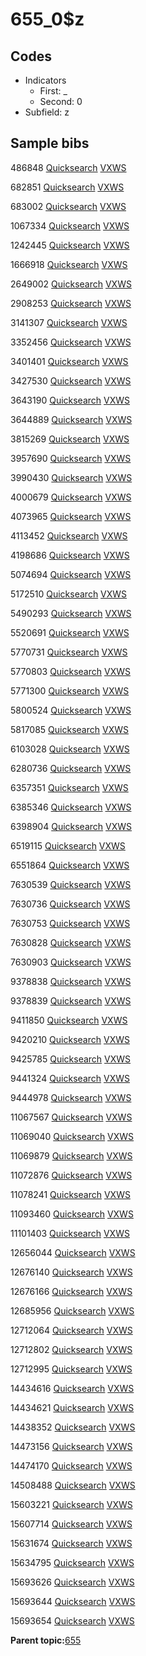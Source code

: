 # 655\_0$z

## Codes

-   Indicators
    -   First: \_
    -   Second: 0
-   Subfield: z

## Sample bibs

486848 [Quicksearch](https://search.library.yale.edu/catalog/486848) [VXWS](http://prodorbis.library.yale.edu:7014/vxws/GetHoldingsService?bibId=486848)

682851 [Quicksearch](https://search.library.yale.edu/catalog/682851) [VXWS](http://prodorbis.library.yale.edu:7014/vxws/GetHoldingsService?bibId=682851)

683002 [Quicksearch](https://search.library.yale.edu/catalog/683002) [VXWS](http://prodorbis.library.yale.edu:7014/vxws/GetHoldingsService?bibId=683002)

1067334 [Quicksearch](https://search.library.yale.edu/catalog/1067334) [VXWS](http://prodorbis.library.yale.edu:7014/vxws/GetHoldingsService?bibId=1067334)

1242445 [Quicksearch](https://search.library.yale.edu/catalog/1242445) [VXWS](http://prodorbis.library.yale.edu:7014/vxws/GetHoldingsService?bibId=1242445)

1666918 [Quicksearch](https://search.library.yale.edu/catalog/1666918) [VXWS](http://prodorbis.library.yale.edu:7014/vxws/GetHoldingsService?bibId=1666918)

2649002 [Quicksearch](https://search.library.yale.edu/catalog/2649002) [VXWS](http://prodorbis.library.yale.edu:7014/vxws/GetHoldingsService?bibId=2649002)

2908253 [Quicksearch](https://search.library.yale.edu/catalog/2908253) [VXWS](http://prodorbis.library.yale.edu:7014/vxws/GetHoldingsService?bibId=2908253)

3141307 [Quicksearch](https://search.library.yale.edu/catalog/3141307) [VXWS](http://prodorbis.library.yale.edu:7014/vxws/GetHoldingsService?bibId=3141307)

3352456 [Quicksearch](https://search.library.yale.edu/catalog/3352456) [VXWS](http://prodorbis.library.yale.edu:7014/vxws/GetHoldingsService?bibId=3352456)

3401401 [Quicksearch](https://search.library.yale.edu/catalog/3401401) [VXWS](http://prodorbis.library.yale.edu:7014/vxws/GetHoldingsService?bibId=3401401)

3427530 [Quicksearch](https://search.library.yale.edu/catalog/3427530) [VXWS](http://prodorbis.library.yale.edu:7014/vxws/GetHoldingsService?bibId=3427530)

3643190 [Quicksearch](https://search.library.yale.edu/catalog/3643190) [VXWS](http://prodorbis.library.yale.edu:7014/vxws/GetHoldingsService?bibId=3643190)

3644889 [Quicksearch](https://search.library.yale.edu/catalog/3644889) [VXWS](http://prodorbis.library.yale.edu:7014/vxws/GetHoldingsService?bibId=3644889)

3815269 [Quicksearch](https://search.library.yale.edu/catalog/3815269) [VXWS](http://prodorbis.library.yale.edu:7014/vxws/GetHoldingsService?bibId=3815269)

3957690 [Quicksearch](https://search.library.yale.edu/catalog/3957690) [VXWS](http://prodorbis.library.yale.edu:7014/vxws/GetHoldingsService?bibId=3957690)

3990430 [Quicksearch](https://search.library.yale.edu/catalog/3990430) [VXWS](http://prodorbis.library.yale.edu:7014/vxws/GetHoldingsService?bibId=3990430)

4000679 [Quicksearch](https://search.library.yale.edu/catalog/4000679) [VXWS](http://prodorbis.library.yale.edu:7014/vxws/GetHoldingsService?bibId=4000679)

4073965 [Quicksearch](https://search.library.yale.edu/catalog/4073965) [VXWS](http://prodorbis.library.yale.edu:7014/vxws/GetHoldingsService?bibId=4073965)

4113452 [Quicksearch](https://search.library.yale.edu/catalog/4113452) [VXWS](http://prodorbis.library.yale.edu:7014/vxws/GetHoldingsService?bibId=4113452)

4198686 [Quicksearch](https://search.library.yale.edu/catalog/4198686) [VXWS](http://prodorbis.library.yale.edu:7014/vxws/GetHoldingsService?bibId=4198686)

5074694 [Quicksearch](https://search.library.yale.edu/catalog/5074694) [VXWS](http://prodorbis.library.yale.edu:7014/vxws/GetHoldingsService?bibId=5074694)

5172510 [Quicksearch](https://search.library.yale.edu/catalog/5172510) [VXWS](http://prodorbis.library.yale.edu:7014/vxws/GetHoldingsService?bibId=5172510)

5490293 [Quicksearch](https://search.library.yale.edu/catalog/5490293) [VXWS](http://prodorbis.library.yale.edu:7014/vxws/GetHoldingsService?bibId=5490293)

5520691 [Quicksearch](https://search.library.yale.edu/catalog/5520691) [VXWS](http://prodorbis.library.yale.edu:7014/vxws/GetHoldingsService?bibId=5520691)

5770731 [Quicksearch](https://search.library.yale.edu/catalog/5770731) [VXWS](http://prodorbis.library.yale.edu:7014/vxws/GetHoldingsService?bibId=5770731)

5770803 [Quicksearch](https://search.library.yale.edu/catalog/5770803) [VXWS](http://prodorbis.library.yale.edu:7014/vxws/GetHoldingsService?bibId=5770803)

5771300 [Quicksearch](https://search.library.yale.edu/catalog/5771300) [VXWS](http://prodorbis.library.yale.edu:7014/vxws/GetHoldingsService?bibId=5771300)

5800524 [Quicksearch](https://search.library.yale.edu/catalog/5800524) [VXWS](http://prodorbis.library.yale.edu:7014/vxws/GetHoldingsService?bibId=5800524)

5817085 [Quicksearch](https://search.library.yale.edu/catalog/5817085) [VXWS](http://prodorbis.library.yale.edu:7014/vxws/GetHoldingsService?bibId=5817085)

6103028 [Quicksearch](https://search.library.yale.edu/catalog/6103028) [VXWS](http://prodorbis.library.yale.edu:7014/vxws/GetHoldingsService?bibId=6103028)

6280736 [Quicksearch](https://search.library.yale.edu/catalog/6280736) [VXWS](http://prodorbis.library.yale.edu:7014/vxws/GetHoldingsService?bibId=6280736)

6357351 [Quicksearch](https://search.library.yale.edu/catalog/6357351) [VXWS](http://prodorbis.library.yale.edu:7014/vxws/GetHoldingsService?bibId=6357351)

6385346 [Quicksearch](https://search.library.yale.edu/catalog/6385346) [VXWS](http://prodorbis.library.yale.edu:7014/vxws/GetHoldingsService?bibId=6385346)

6398904 [Quicksearch](https://search.library.yale.edu/catalog/6398904) [VXWS](http://prodorbis.library.yale.edu:7014/vxws/GetHoldingsService?bibId=6398904)

6519115 [Quicksearch](https://search.library.yale.edu/catalog/6519115) [VXWS](http://prodorbis.library.yale.edu:7014/vxws/GetHoldingsService?bibId=6519115)

6551864 [Quicksearch](https://search.library.yale.edu/catalog/6551864) [VXWS](http://prodorbis.library.yale.edu:7014/vxws/GetHoldingsService?bibId=6551864)

7630539 [Quicksearch](https://search.library.yale.edu/catalog/7630539) [VXWS](http://prodorbis.library.yale.edu:7014/vxws/GetHoldingsService?bibId=7630539)

7630736 [Quicksearch](https://search.library.yale.edu/catalog/7630736) [VXWS](http://prodorbis.library.yale.edu:7014/vxws/GetHoldingsService?bibId=7630736)

7630753 [Quicksearch](https://search.library.yale.edu/catalog/7630753) [VXWS](http://prodorbis.library.yale.edu:7014/vxws/GetHoldingsService?bibId=7630753)

7630828 [Quicksearch](https://search.library.yale.edu/catalog/7630828) [VXWS](http://prodorbis.library.yale.edu:7014/vxws/GetHoldingsService?bibId=7630828)

7630903 [Quicksearch](https://search.library.yale.edu/catalog/7630903) [VXWS](http://prodorbis.library.yale.edu:7014/vxws/GetHoldingsService?bibId=7630903)

9378838 [Quicksearch](https://search.library.yale.edu/catalog/9378838) [VXWS](http://prodorbis.library.yale.edu:7014/vxws/GetHoldingsService?bibId=9378838)

9378839 [Quicksearch](https://search.library.yale.edu/catalog/9378839) [VXWS](http://prodorbis.library.yale.edu:7014/vxws/GetHoldingsService?bibId=9378839)

9411850 [Quicksearch](https://search.library.yale.edu/catalog/9411850) [VXWS](http://prodorbis.library.yale.edu:7014/vxws/GetHoldingsService?bibId=9411850)

9420210 [Quicksearch](https://search.library.yale.edu/catalog/9420210) [VXWS](http://prodorbis.library.yale.edu:7014/vxws/GetHoldingsService?bibId=9420210)

9425785 [Quicksearch](https://search.library.yale.edu/catalog/9425785) [VXWS](http://prodorbis.library.yale.edu:7014/vxws/GetHoldingsService?bibId=9425785)

9441324 [Quicksearch](https://search.library.yale.edu/catalog/9441324) [VXWS](http://prodorbis.library.yale.edu:7014/vxws/GetHoldingsService?bibId=9441324)

9444978 [Quicksearch](https://search.library.yale.edu/catalog/9444978) [VXWS](http://prodorbis.library.yale.edu:7014/vxws/GetHoldingsService?bibId=9444978)

11067567 [Quicksearch](https://search.library.yale.edu/catalog/11067567) [VXWS](http://prodorbis.library.yale.edu:7014/vxws/GetHoldingsService?bibId=11067567)

11069040 [Quicksearch](https://search.library.yale.edu/catalog/11069040) [VXWS](http://prodorbis.library.yale.edu:7014/vxws/GetHoldingsService?bibId=11069040)

11069879 [Quicksearch](https://search.library.yale.edu/catalog/11069879) [VXWS](http://prodorbis.library.yale.edu:7014/vxws/GetHoldingsService?bibId=11069879)

11072876 [Quicksearch](https://search.library.yale.edu/catalog/11072876) [VXWS](http://prodorbis.library.yale.edu:7014/vxws/GetHoldingsService?bibId=11072876)

11078241 [Quicksearch](https://search.library.yale.edu/catalog/11078241) [VXWS](http://prodorbis.library.yale.edu:7014/vxws/GetHoldingsService?bibId=11078241)

11093460 [Quicksearch](https://search.library.yale.edu/catalog/11093460) [VXWS](http://prodorbis.library.yale.edu:7014/vxws/GetHoldingsService?bibId=11093460)

11101403 [Quicksearch](https://search.library.yale.edu/catalog/11101403) [VXWS](http://prodorbis.library.yale.edu:7014/vxws/GetHoldingsService?bibId=11101403)

12656044 [Quicksearch](https://search.library.yale.edu/catalog/12656044) [VXWS](http://prodorbis.library.yale.edu:7014/vxws/GetHoldingsService?bibId=12656044)

12676140 [Quicksearch](https://search.library.yale.edu/catalog/12676140) [VXWS](http://prodorbis.library.yale.edu:7014/vxws/GetHoldingsService?bibId=12676140)

12676166 [Quicksearch](https://search.library.yale.edu/catalog/12676166) [VXWS](http://prodorbis.library.yale.edu:7014/vxws/GetHoldingsService?bibId=12676166)

12685956 [Quicksearch](https://search.library.yale.edu/catalog/12685956) [VXWS](http://prodorbis.library.yale.edu:7014/vxws/GetHoldingsService?bibId=12685956)

12712064 [Quicksearch](https://search.library.yale.edu/catalog/12712064) [VXWS](http://prodorbis.library.yale.edu:7014/vxws/GetHoldingsService?bibId=12712064)

12712802 [Quicksearch](https://search.library.yale.edu/catalog/12712802) [VXWS](http://prodorbis.library.yale.edu:7014/vxws/GetHoldingsService?bibId=12712802)

12712995 [Quicksearch](https://search.library.yale.edu/catalog/12712995) [VXWS](http://prodorbis.library.yale.edu:7014/vxws/GetHoldingsService?bibId=12712995)

14434616 [Quicksearch](https://search.library.yale.edu/catalog/14434616) [VXWS](http://prodorbis.library.yale.edu:7014/vxws/GetHoldingsService?bibId=14434616)

14434621 [Quicksearch](https://search.library.yale.edu/catalog/14434621) [VXWS](http://prodorbis.library.yale.edu:7014/vxws/GetHoldingsService?bibId=14434621)

14438352 [Quicksearch](https://search.library.yale.edu/catalog/14438352) [VXWS](http://prodorbis.library.yale.edu:7014/vxws/GetHoldingsService?bibId=14438352)

14473156 [Quicksearch](https://search.library.yale.edu/catalog/14473156) [VXWS](http://prodorbis.library.yale.edu:7014/vxws/GetHoldingsService?bibId=14473156)

14474170 [Quicksearch](https://search.library.yale.edu/catalog/14474170) [VXWS](http://prodorbis.library.yale.edu:7014/vxws/GetHoldingsService?bibId=14474170)

14508488 [Quicksearch](https://search.library.yale.edu/catalog/14508488) [VXWS](http://prodorbis.library.yale.edu:7014/vxws/GetHoldingsService?bibId=14508488)

15603221 [Quicksearch](https://search.library.yale.edu/catalog/15603221) [VXWS](http://prodorbis.library.yale.edu:7014/vxws/GetHoldingsService?bibId=15603221)

15607714 [Quicksearch](https://search.library.yale.edu/catalog/15607714) [VXWS](http://prodorbis.library.yale.edu:7014/vxws/GetHoldingsService?bibId=15607714)

15631674 [Quicksearch](https://search.library.yale.edu/catalog/15631674) [VXWS](http://prodorbis.library.yale.edu:7014/vxws/GetHoldingsService?bibId=15631674)

15634795 [Quicksearch](https://search.library.yale.edu/catalog/15634795) [VXWS](http://prodorbis.library.yale.edu:7014/vxws/GetHoldingsService?bibId=15634795)

15693626 [Quicksearch](https://search.library.yale.edu/catalog/15693626) [VXWS](http://prodorbis.library.yale.edu:7014/vxws/GetHoldingsService?bibId=15693626)

15693644 [Quicksearch](https://search.library.yale.edu/catalog/15693644) [VXWS](http://prodorbis.library.yale.edu:7014/vxws/GetHoldingsService?bibId=15693644)

15693654 [Quicksearch](https://search.library.yale.edu/catalog/15693654) [VXWS](http://prodorbis.library.yale.edu:7014/vxws/GetHoldingsService?bibId=15693654)

**Parent topic:**[655](../../tags/655/655.md)

